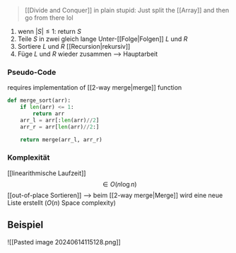 > [[Divide and Conquer]] in plain stupid: Just split the [[Array]] and then go from there lol

1. wenn $|S| \leq 1$: return $S$
2. Teile $S$ in zwei gleich lange Unter-[[Folge|Folgen]] $L$ und $R$
3. Sortiere $L$ und $R$ [[Recursion|rekursiv]]
4. Füge $L$ und $R$ wieder zusammen --> Hauptarbeit


### Pseudo-Code
requires implementation of [[2-way merge|merge]] function
```python
def merge_sort(arr):
	if len(arr) <= 1:
		return arr
	arr_l = arr[:len(arr)//2]
	arr_r = arr[len(arr)//2:]

	return merge(arr_l, arr_r)
```


### Komplexität
[[linearithmische Laufzeit]]
$$\in O(n \log n)$$
[[out-of-place Sortieren]] --> beim [[2-way merge|Merge]] wird eine neue Liste erstellt ($O(n)$ Space complexity)

## Beispiel
![[Pasted image 20240614115128.png]]